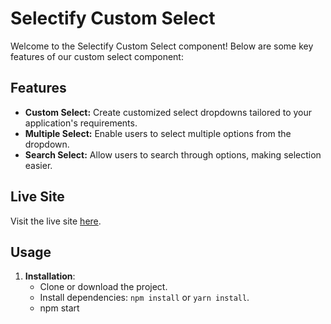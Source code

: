 # Selectify Custom Select

Welcome to the Selectify Custom Select component! Below are some key features of our custom select component:

## Features

- **Custom Select:** Create customized select dropdowns tailored to your application's requirements.
- **Multiple Select:** Enable users to select multiple options from the dropdown.
- **Search Select:** Allow users to search through options, making selection easier.

## Live Site

Visit the live site [here](https://selectify-custom-select.netlify.app/).

## Usage

1. **Installation**:
   - Clone or download the project.
   - Install dependencies: `npm install` or `yarn install`.
   - npm start
